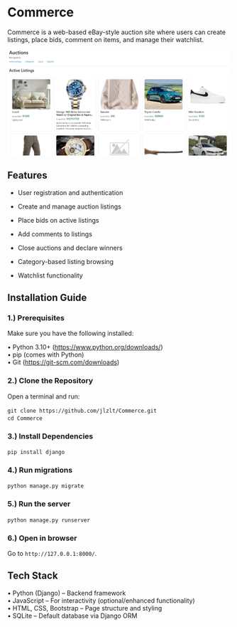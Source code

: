 # Commerce

Commerce is a web-based eBay-style auction site where users can create listings, place bids, comment on items, and manage their watchlist.

![Screenshot](/auctions/static/auctions/screenshot.jpg)

## Features

- User registration and authentication

- Create and manage auction listings

- Place bids on active listings

- Add comments to listings

- Close auctions and declare winners

- Category-based listing browsing

- Watchlist functionality

## Installation Guide

### 1.) Prerequisites
Make sure you have the following installed:

• Python 3.10+ (https://www.python.org/downloads/)  
• pip (comes with Python)  
• Git (https://git-scm.com/downloads)  

### 2.) Clone the Repository
Open a terminal and run:  

`git clone https://github.com/jlzlt/Commerce.git`  
`cd Commerce`

### 3.) Install Dependencies

`pip install django`

### 4.) Run migrations

`python manage.py migrate`

### 5.) Run the server

`python manage.py runserver`

### 6.) Open in browser

Go to `http://127.0.0.1:8000/`.

## Tech Stack

• Python (Django) – Backend framework  
• JavaScript – For interactivity (optional/enhanced functionality)  
• HTML, CSS, Bootstrap – Page structure and styling  
• SQLite – Default database via Django ORM  
